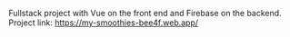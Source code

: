 Fullstack project with Vue on the front end and Firebase on the backend. Project link: https://my-smoothies-bee4f.web.app/
